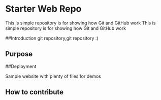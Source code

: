 # Starter Web Repo

This is simple repository is for showing how Git and GitHub work
This is simple repository is for showing how Git and GitHub work

##Introduction
git repository,git repository :)

## Purpose

##Deployment

Sample website with plenty of files for demos

## How to contribute

